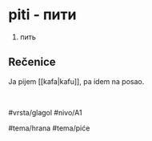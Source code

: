 # piti - пити

1. пить

## Rečenice

Ja pijem [[kafa|kafu]], pa idem na posao.

<br>

#vrsta/glagol
#nivo/A1

#tema/hrana
#tema/piće